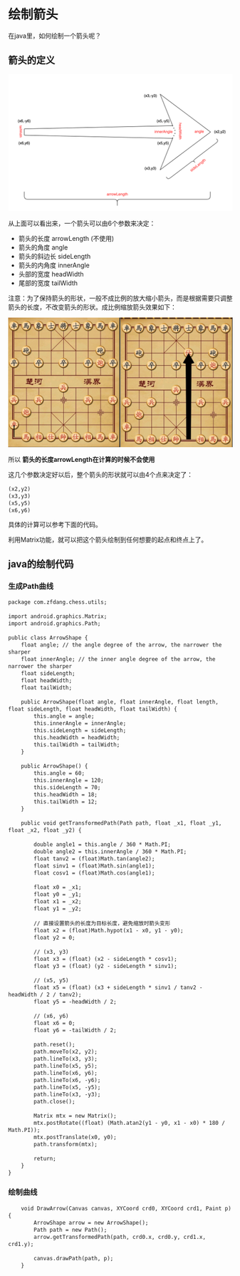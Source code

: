 # 绘制箭头

在java里，如何绘制一个箭头呢？

## 箭头的定义

![](arrow.png)

从上面可以看出来，一个箭头可以由6个参数来决定：

* 箭头的长度 arrowLength (不使用)
* 箭头的角度 angle
* 箭头的斜边长 sideLength
* 箭头的内角度 innerAngle
* 头部的宽度 headWidth
* 尾部的宽度 tailWidth

注意：为了保持箭头的形状，一般不成比例的放大缩小箭头，而是根据需要只调整箭头的长度，不改变箭头的形状。成比例缩放箭头效果如下：

![](arrow-scale.png)

所以 **箭头的长度arrowLength在计算的时候不会使用**



这几个参数决定好以后，整个箭头的形状就可以由4个点来决定了：

```
(x2,y2)
(x3,y3)
(x5,y5)
(x6,y6)
```

具体的计算可以参考下面的代码。

利用Matrix功能，就可以把这个箭头绘制到任何想要的起点和终点上了。

## java的绘制代码

### 生成Path曲线

```
package com.zfdang.chess.utils;

import android.graphics.Matrix;
import android.graphics.Path;

public class ArrowShape {
    float angle; // the angle degree of the arrow, the narrower the sharper
    float innerAngle; // the inner angle degree of the arrow, the narrower the sharper
    float sideLength;
    float headWidth;
    float tailWidth;

    public ArrowShape(float angle, float innerAngle, float length, float sideLength, float headWidth, float tailWidth) {
        this.angle = angle;
        this.innerAngle = innerAngle;
        this.sideLength = sideLength;
        this.headWidth = headWidth;
        this.tailWidth = tailWidth;
    }

    public ArrowShape() {
        this.angle = 60;
        this.innerAngle = 120;
        this.sideLength = 70;
        this.headWidth = 18;
        this.tailWidth = 12;
    }

    public void getTransformedPath(Path path, float _x1, float _y1, float _x2, float _y2) {

        double angle1 = this.angle / 360 * Math.PI;
        double angle2 = this.innerAngle / 360 * Math.PI;
        float tanv2 = (float)Math.tan(angle2);
        float sinv1 = (float)Math.sin(angle1);
        float cosv1 = (float)Math.cos(angle1);

        float x0 = _x1;
        float y0 = _y1;
        float x1 = _x2;
        float y1 = _y2;

        // 直接设置箭头的长度为目标长度，避免缩放时箭头变形
        float x2 = (float)Math.hypot(x1 - x0, y1 - y0);
        float y2 = 0;

        // (x3, y3)
        float x3 = (float) (x2 - sideLength * cosv1);
        float y3 = (float) (y2 - sideLength * sinv1);

        // (x5, y5)
        float x5 = (float) (x3 + sideLength * sinv1 / tanv2 - headWidth / 2 / tanv2);
        float y5 = -headWidth / 2;

        // (x6, y6)
        float x6 = 0;
        float y6 = -tailWidth / 2;

        path.reset();
        path.moveTo(x2, y2);
        path.lineTo(x3, y3);
        path.lineTo(x5, y5);
        path.lineTo(x6, y6);
        path.lineTo(x6, -y6);
        path.lineTo(x5, -y5);
        path.lineTo(x3, -y3);
        path.close();

        Matrix mtx = new Matrix();
        mtx.postRotate((float) (Math.atan2(y1 - y0, x1 - x0) * 180 / Math.PI));
        mtx.postTranslate(x0, y0);
        path.transform(mtx);

        return;
    }
}

```

### 绘制曲线

```
    void DrawArrow(Canvas canvas, XYCoord crd0, XYCoord crd1, Paint p) {
        ArrowShape arrow = new ArrowShape();
        Path path = new Path();
        arrow.getTransformedPath(path, crd0.x, crd0.y, crd1.x, crd1.y);

        canvas.drawPath(path, p);
    }
```





